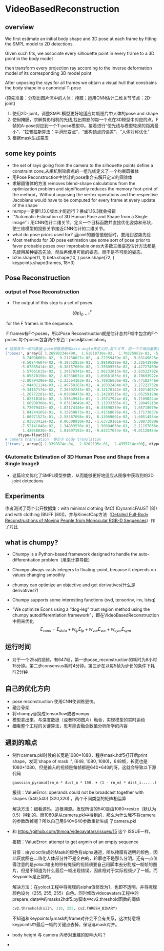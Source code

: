 # VideoBasedReconstruction

## overview

   We first estimate an initial body shape and 3D pose at each frame by fitting the SMPL model to 2D detections.

   Given such fits, we associate every silhouette point in every frame to a 3D point in the body model

   then transform every projection ray according to the inverse deformation model of its corresponding 3D model point   

  After unposing the rays for all frames we obtain a visual hull that constrains the body shape in a canonical T-pose

​      (预先准备：分割出图片流中的人体：掩膜；运用CNN估计二维关节节点：2D-joint)

1. 使用2D-joint，调整SMPL模型更好地适应每帧图片中人体的pose and shape
2. 使用掩膜，求解剪影相机的光线,找出剪影的每一个点在3D模型中对应的点，F帧的A-pose对应到一个T-pose模型中。接着进行“使光线与模型轮廓的距离最小”、“拉普拉斯算法：平滑形变点”、“重构顶点的偏差”、“人体对称优化”
4. 根据mask生成蒙皮

## some key points

- the set of rays going from the camera to the silhouette points define a constraint cone,从相机到轮廓点的一组光线定义了一个约束圆锥体
- 用Pose Reconstruction中估计的pose集合去解开定义的圆锥体
- 求解圆锥体的方法 removes blend-shape calculations from the optimization problem and significantly reduces the memory foot-print of the method，Without unposing the vertex operations and the respective Jacobians would have to be computed for every frame at every update of the shape
- numpy一定要1.13.0版本才能运行？换成1.16.3就会报错
- '"Automatic Estimation of 3D Human Pose and Shape from a Single Image" : 用CNN估计二维关节，定义一个目标函数并直接优化姿势和形状，使三维模型的投影关节接近CNN估计的二维关节。
- what do pose priors used for?  当joint的置信值很低时，要用到姿势先验
- Most methods for 3D pose estimation use some sort of pose prior to favor
  probable poses over improbable ones大多数三维姿态估计方法都是先使用某种姿态先验，然后再使用可能的姿态，而不是不可能的姿态。
- b2m.shape(11, 1)    beta.shape(10, )     pose.shape(72, )    keypoints.shape(frames, 18*3)

## Pose Reconstruction

###        output of Pose Reconstruction

- The output of this step is a set of poses

$$
{\{θ p\} } _{p=1}^F
$$

​	    for the F frames in the sequence. 

​		F frames有F个poses，所以Pose Reconstruction就是估计总共F帧中包含的F个poses.每个poses包含两个东西：pose与translation。

```python
# 这是其中一帧的数据.pose参数是使用axis-angle来定义的,每个关节，用一个三维向量表示，24个关节，就有72个参数
('poses', array([ 3.26998234e+00,  1.51818730e-02,  1.70825962e-02, -5.21816872e-02,
        8.74096602e-02,  9.21730027e-02, -4.22959439e-02, -5.63149825e-02,
       -8.50844607e-02, -9.38752852e-03,  1.88195296e-02,  2.32643890e-03,
       -5.67885414e-02, -8.38157609e-02, -1.35809556e-02, -4.42727469e-02,
        5.57661615e-02,  1.29176341e-02,  1.96232013e-02, -2.83522792e-02,
        6.05870150e-02,  2.02538632e-03,  1.69661835e-01,  8.70693922e-02,
       -2.80794296e-02, -2.23564103e-01, -5.70936836e-02, -5.47182746e-02,
       -2.04401114e-03, -1.49759287e-02,  4.10332484e-03,  1.27222732e-01,
       -9.34187174e-02,  7.26592243e-02, -4.12170142e-02, -3.10214087e-02,
       -1.26772281e-02, -4.03809473e-02, -1.14283515e-02, -1.05259120e-01,
        1.02310181e-02, -1.53649941e-01, -1.19747944e-01,  5.71090244e-02,
        1.68980300e-01,  9.63110849e-02,  3.11933365e-02,  3.28049213e-02,
        8.72079432e-02, -1.82174146e-01, -6.53898239e-01,  1.65718079e-01,
        1.04244165e-01,  6.33859873e-01, -1.41568676e-01, -5.17173037e-02,
        1.00971527e-01, -2.55387098e-01,  8.13969001e-02, -1.60514534e-01,
        2.03833412e-02,  8.06308910e-02, -1.63729101e-01,  5.58873080e-02,
       -7.52141848e-02,  1.34833530e-01,  1.50084630e-01,  2.11157836e-02,
        1.42058030e-01,  1.01697192e-01, -9.63317044e-03, -9.01120454e-02],
      dtype=float32))
# camera translation  等价于 body translation
('trans', array([-2.3390874e-04,  2.8282195e-01,  2.4355714e+00], dtype=float32))

```



### 	《Automatic Estimation of 3D Human Pose and Shape from a Single Image》

- 这篇论文优化了SMPL模型参数，从而能够更好地适应从图像中获取到的2D joint detections

## Experiments

作者测试了两个公开数据集：with minimal clothing (MC) (DynamicFAUST [8]) and with clothing (BUFF [80])，并与KinectCap方法（[Detailed Full-Body Reconstructions of Moving People from Monocular RGB-D Sequences](http://www.researchgate.net/publication/300412573_Detailed_Full-Body_Reconstructions_of_Moving_People_from_Monocular_RGB-D_Sequences)）作了对比

## what  is chumpy?

- Chumpy is a Python-based framework designed to handle the auto-differentiation problem（用来计算导数）

- Chumpy always casts integers to floating-point, because it depends on values changing smoothly

- chumpy can optimize an objective and get derivatives(什么是derivatives?)

- Chumpy supports some interesting functions (svd, tensorinv, inv, lstsq)

- "We optimize Econs using a “dog-leg” trust region method using the chumpy autodifferentiation framework"，即在VideoBasedReconstruction中用来优化
  $$
  E _{cons} = E _{data} + w_{lp} E_{lp} + w_{var} E_{var} + w_{sym} E_{sym}
  $$
  

## 运行时间

- 对于一个25s的视频，有647帧，第一步pose_reconstruction的耗时为6小时15分钟。第二步consensus耗时4分钟。第三步在以每5帧为步长的条件下耗时2分钟

## 自己的优化方向

- pose reconstruction 使用CNN使训练更快。
- 融合骨架
- 将chumpy替换成tensorflow或者numpy
- 模型拿出来，与深度数据（或者RGB图片）融合，实现模型的实时运动
- 细看整个工程的关键算法，思考能否融合数值分析所学的内容

## 遇到的难点

- 制作camera.pkl时候的长宽是1080\*1080，程序mask.hdf5打开后print shape，发现'shape of mask :', (648, 1080, 1080)，648帧，长宽也是1080\*1080。但是输入的视频是每帧都是640\*640的呀。这就会导致以下源代码

  ```
  gaussian_pyramid(rn_m * dist_o * 100. + (1 - rn_m) * dist_i......)
  ```

  报错：ValueError: operands could not be broadcast together with shapes (540,540) (320,320) ，两个不同类型的矩阵相运算
  
  解决方法：细看源码，追根溯源。发现所谓的540是由1080×resize（默认为0.5）得到的。而1080是从camera.pkl中得到的，那么为什么我不将camera的参数改掉呢？所以自己用640×640参数重新生成 了camera.pkl
  
- 和 <https://github.com/thmoa/videoavatars/issues/15>  这个 ISSUE一样，

  报错：ValueError: attempt to get argmin of an empty sequence

  背景：由yoloct生成的Mask的颜色有alpha通道，所以掩膜有透明的颜色，因此灰度图在二值化人体部分并不是全白的，轮廓也不是那么分明。还有一点值得注意的是yoloct输出的带有掩膜的视频须要自己用脚本去分割成一帧帧的图片，但是不知道为什么最后一帧出现错误，因此相对于实际视频少了一帧。而Keypoints是正常的。

  解决方法：在yoloct工程中将掩膜的alpha值修改为1，也即不透明，并将掩膜颜色设为（255, 255, 255）白色。同时修改videoavatars工程中的prepare_data中的masks2hdf5.py脚本中cv2.threshold函数的阈值

  ```python
  cv2.threshold(silh, 110, 255, cv2.THRESH_BINARY)
  ```

  不知道和Keypoints与mask的frame对齐会不会有关系，这次特意将keypoints中最后一帧的关键点去掉，保证与mask对齐。
  
- body height 与 camera 内参对重建的影响大吗？

- 